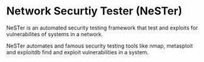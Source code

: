 # Network Securtiy Tester (NeSTer)

NeSTer is an automated security testing framework that test and exploits for vulnerabilites of systems in a network.

NeSTer automates and famous security testing tools like nmap, metasploit and exploitdb find and exploit vulnerabilities in a system.
